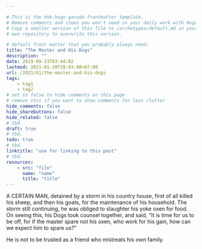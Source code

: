 ```yaml
---

# This is the dnb-hugo-garuda frontmatter template. 
# Remove comments and items you won't need in your daily work with Hugo.
# Copy a smaller version of this file to /archetypes/default.md in your
# own repository to overwrite this version.

# default front matter that you probably always need:
title: "The Master and His Dogs"
description: ""
date: 2019-09-23T03:44:02
lastmod: 2021-01-20T19:03:08+07:00
url: /2021/01/the-master-and-his-dogs
tags:
    - tag1
    - tag2
# set to false to hide comments on this page
# remove this if you want to show comments for less clutter
hide_comments: false
hide_sharebuttons: false
hide_related: false
# tbd.
draft: true
# tbd.
todo: true
# tbd.
linktitle: "use for linking to this post"
# tbd.
resources:
    - src: "file"
      name: "name"
      title: "title"
---
```

A CERTAIN MAN, detained by a storm in his country house, first of all killed his sheep, and then his goats, for the maintenance of his household. The storm still continuing, he was obliged to slaughter his yoke oxen for food. On seeing this, his Dogs took counsel together, and said, “It is time for us to be off, for if the master spare not his oxen, who work for his gain, how can we expect him to spare us?”

He is not to be trusted as a friend who mistreats his own family.
